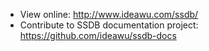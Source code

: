* View online: http://www.ideawu.com/ssdb/
* Contribute to SSDB documentation project: https://github.com/ideawu/ssdb-docs